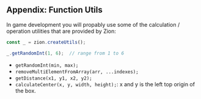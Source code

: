 ## Appendix: Function Utils

In game development you will propably use some of the calculation / operation utilities that are provided by Zion:

```js
const _ = zion.createUtils();

_.getRandomInt(1, 6);  // range from 1 to 6
```

- `getRandomInt(min, max);`
- `removeMultiElementFromArray(arr, ...indexes);`
- `getDistance(x1, y1, x2, y2);`
- `calculateCenter(x, y, width, height);`: x and y is the left top origin of the box.
